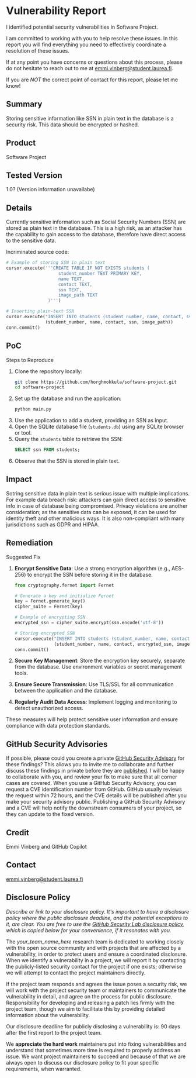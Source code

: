# Vulnerability Report

I identified potential security vulnerabilities in Software Project.

I am committed to working with you to help resolve these issues. In this report you will find everything you need to effectively coordinate a resolution of these issues.

If at any point you have concerns or questions about this process, please do not hesitate to reach out to me at emmi.vinberg@student.laurea.fi.

If you are _NOT_ the correct point of contact for this report, please let me know!

## Summary

Storing sensitive information like SSN in plain text in the database is a security risk. This data should be encrypted or hashed.

## Product

Software Project

## Tested Version

1.0? (Version information unavailabe)

## Details

Currently sensitive information such as Social Security Numbers (SSN) are stored as plain text in the database. This is a high risk, as an attacker has the capability to gain access to the database, therefore have direct access to the sensitive data.

Incriminated source code:
```python
# Example of storing SSN in plain text
cursor.execute('''CREATE TABLE IF NOT EXISTS students (
                    student_number TEXT PRIMARY KEY,
                    name TEXT,
                    contact TEXT,
                    ssn TEXT,
                    image_path TEXT
                )''')

# Inserting plain-text SSN
cursor.execute("INSERT INTO students (student_number, name, contact, ssn, image_path) VALUES (?, ?, ?, ?, ?)",
               (student_number, name, contact, ssn, image_path))
conn.commit()
```

## PoC

Steps to Reproduce
1. Clone the repository locally:
   ```bash
   git clone https://github.com/horghmokkula/software-project.git
   cd software-project
   ```
2. Set up the database and run the application:
   ```bash
   python main.py
   ```
3. Use the application to add a student, providing an SSN as input.
4. Open the SQLite database file (`students.db`) using any SQLite browser or tool.
5. Query the `students` table to retrieve the SSN:
   ```sql
   SELECT ssn FROM students;
   ```
6. Observe that the SSN is stored in plain text.

## Impact

Sotring sensitive data in plain text is serious issue with multiple implications. For example data breach risk: attackers can gain direct access to sensitive info in case of database being compromised. Privacy violations are another consideration; as the sensitive data can be exposed, it can be used for identity theft and other malicious ways. It is also non-compliant with many jurisdictions such as GDPR and HIPAA.

## Remediation

Suggested Fix
1. **Encrypt Sensitive Data**: Use a strong encryption algorithm (e.g., AES-256) to encrypt the SSN before storing it in the database.
   ```python
   from cryptography.fernet import Fernet

   # Generate a key and initialize Fernet
   key = Fernet.generate_key()
   cipher_suite = Fernet(key)

   # Example of encrypting SSN
   encrypted_ssn = cipher_suite.encrypt(ssn.encode('utf-8'))

   # Storing encrypted SSN
   cursor.execute("INSERT INTO students (student_number, name, contact, ssn, image_path) VALUES (?, ?, ?, ?, ?)",
                  (student_number, name, contact, encrypted_ssn, image_path))
   conn.commit()
   ```

2. **Secure Key Management**: Store the encryption key securely, separate from the database. Use environment variables or secret management tools.

3. **Ensure Secure Transmission**: Use TLS/SSL for all communication between the application and the database.

4. **Regularly Audit Data Access**: Implement logging and monitoring to detect unauthorized access.

These measures will help protect sensitive user information and ensure compliance with data protection standards.

## GitHub Security Advisories

If possible, please could you create a private [GitHub Security Advisory](https://help.github.com/en/github/managing-security-vulnerabilities/creating-a-security-advisory) for these findings? This allows you to invite me to collaborate and further discuss these findings in private before they are [published](https://help.github.com/en/github/managing-security-vulnerabilities/publishing-a-security-advisory). I will be happy to collaborate with you, and review your fix to make sure that all corner cases are covered. 
When you use a GitHub Security Advisory, you can request a CVE identification number from GitHub. GitHub usually reviews the request within 72 hours, and the CVE details will be published after you make your security advisory public. Publishing a GitHub Security Advisory and a CVE will help notify the downstream consumers of your project, so they can update to the fixed version.

## Credit

Emmi Vinberg and GitHub Copilot

## Contact

emmi.vinberg@student.laurea.fi

## Disclosure Policy

*Describe or link to your disclosure policy. It's important to have a disclosure policy where the public disclosure deadline, and the potential exceptions to it, are clear. You are free to use the [GitHub Security Lab disclosure policy](https://securitylab.github.com/advisories/#policy), which is copied below for your convenience, if it resonates with you.*

The *your_team_name_here* research team is dedicated to working closely with the open source community and with projects that are affected by a vulnerability, in order to protect users and ensure a coordinated disclosure. When we identify a vulnerability in a project, we will report it by contacting the publicly-listed security contact for the project if one exists; otherwise we will attempt to contact the project maintainers directly.

If the project team responds and agrees the issue poses a security risk, we will work with the project security team or maintainers to communicate the vulnerability in detail, and agree on the process for public disclosure. Responsibility for developing and releasing a patch lies firmly with the project team, though we aim to facilitate this by providing detailed information about the vulnerability.

Our disclosure deadline for publicly disclosing a vulnerability is: 90 days after the first report to the project team.

We **appreciate the hard work** maintainers put into fixing vulnerabilities and understand that sometimes more time is required to properly address an issue. We want project maintainers to succeed and because of that we are always open to discuss our disclosure policy to fit your specific requirements, when warranted.